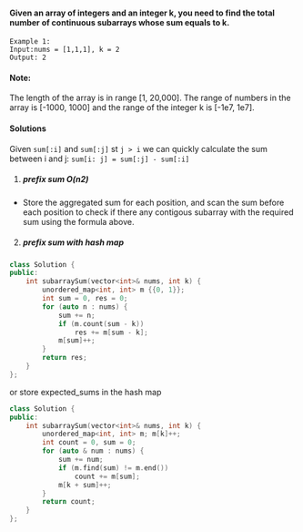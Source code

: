 #### Given an array of integers and an integer k, you need to find the total number of continuous subarrays whose sum equals to k.

```
Example 1:
Input:nums = [1,1,1], k = 2
Output: 2
```

#### Note:
The length of the array is in range [1, 20,000].
The range of numbers in the array is [-1000, 1000] and the range of the integer k is [-1e7, 1e7].


#### Solutions

Given `sum[:i]` and `sum[:j]` st `j > i` we can quickly calculate the sum between i and j: `sum[i: j] = sum[:j] - sum[:i]`

1. ##### prefix sum O(n2)

- Store the aggregated sum for each position, and scan the sum before each position to check if there any contigous subarray with the required sum using the formula above.

2. ##### prefix sum with hash map

```cpp
class Solution {
public:
    int subarraySum(vector<int>& nums, int k) {
        unordered_map<int, int> m {{0, 1}};
        int sum = 0, res = 0;
        for (auto n : nums) {
            sum += n;
            if (m.count(sum - k))
                res += m[sum - k];
            m[sum]++;
        }
        return res;
    }
};
```

or store expected_sums in the hash map

```cpp
class Solution {
public:
    int subarraySum(vector<int>& nums, int k) {
        unordered_map<int, int> m; m[k]++;
        int count = 0, sum = 0;
        for (auto & num : nums) {
            sum += num;
            if (m.find(sum) != m.end())
                count += m[sum];
            m[k + sum]++;
        }
        return count;
    }
};
```
